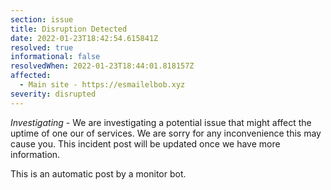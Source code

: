 ```yaml
---
section: issue
title: Disruption Detected
date: 2022-01-23T18:42:54.615841Z
resolved: true
informational: false
resolvedWhen: 2022-01-23T18:44:01.818157Z
affected:
  - Main site - https://esmailelbob.xyz
severity: disrupted
---
```

*Investigating* - We are investigating a potential issue that might affect the uptime of one our of services. We are sorry for any inconvenience this may cause you. This incident post will be updated once we have more information.

This is an automatic post by a monitor bot.
        